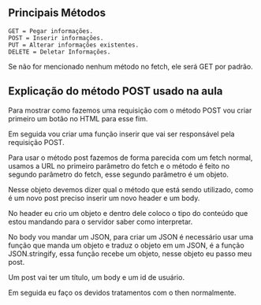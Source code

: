 ## Principais Métodos

```
GET = Pegar informações.
POST = Inserir informações.
PUT = Alterar informações existentes.
DELETE = Deletar Informações.
```

Se não for mencionado nenhum método no fetch, ele será GET por padrão.

## Explicação do método POST usado na aula

Para mostrar como fazemos uma requisição com o método POST vou criar primeiro um botão no HTML para esse fim.

Em seguida vou criar uma função inserir que vai ser responsável pela requisição POST.

Para usar o método post fazemos de forma parecida com um fetch normal, usamos a URL no primeiro parâmetro do fetch e o método é feito no segundo parâmetro do fetch, esse segundo parâmetro é um objeto.

Nesse objeto devemos dizer qual o método que está sendo utilizado, como é um novo post preciso inserir um novo header e um body.

No header eu crio um objeto e dentro dele coloco o tipo do conteúdo que estou mandando para o servidor saber como interpretar.

No body vou mandar um JSON, para criar um JSON é necessário usar uma função que manda um objeto e traduz o objeto em um JSON, é a função JSON.stringify, essa função recebe um objeto, nesse objeto eu passo meu post.

Um post vai ter um título, um body e um id de usuário.

Em seguida eu faço os devidos tratamentos com o then normalmente.
